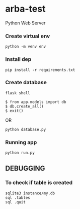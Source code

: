 # arba-test

Python Web Server

### Create virtual env

```
python -m venv env
```

### Install dep

```
pip install -r requirements.txt
```

### Create database

```
flask shell

$ from app.models import db
$ db.create_all()
$ exit()
```

OR

```
python database.py
```

### Running app

```
python run.py

```

## DEBUGGING

### To check if table is created

```
sqlite3 instance/my.db
sql .tables
sql .quit
```
